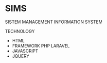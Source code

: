 # SIMS

SISTEM MANAGEMENT INFORMATION SYSTEM

TECHNOLOGY 
- HTML
- FRAMEWORK PHP LARAVEL
- JAVASCRIPT
- JQUERY 
